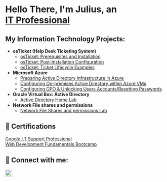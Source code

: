 <h1>Hello There, I'm Julius, an <br/><a href="https://www.linkedin.com/in/juliuswhitehead/">IT Professional</a></h1>

<h2>My Information Technology Projects:</h2>

- <b>osTicket (Help Desk Ticketing System)</b>
  - [osTicket: Prerequisites and Installation](https://github.com/Jwhiteh28/osticket-prereqs)
  - [osTicket: Post-Installation Configuration](https://github.com/Jwhiteh28/post-install-config)
  - [osTicket: Ticket Lifecycle Examples](https://github.com/Jwhiteh28/ticket-lifecycle)
- <b>Microsoft Azure</b>
  - [Preparing Active Directory Infrastructure in Azure](https://github.com/Jwhiteh28/ad-setup)
  - [Configuring On-premises Active Directory within Azure VMs](https://github.com/Jwhiteh28/configure-ad)
  - [Configuring GPO & Unlocking Users Accounts/Resetting Passwords](https://github.com/Jwhiteh28/config-gpo-pass-res)
- <b>Oracle Virtual Box: Active Directory</b>
  - [Active Directory Home Lab](https://github.com/Jwhiteh28/ActiveDirectoryLab/blob/main/README.md)
- <b>Network File shares and permissions</b>
  - [Network File Shares and permissions Lab](https://github.com/Jwhiteh28/Network-file-shares-and-permissions)

<h2>📄 Certifications</h2>
  <a href="https://www.linkedin.com/in/juliuswhitehead/overlay/1712152072854/single-media-viewer/?profileId=ACoAABLTBYkBxgdkVbPG1O49BN14w6suHHU6Bts">Google I.T Support Professional</a><br/>
  <a href="https://www.linkedin.com/in/juliuswhitehead/overlay/1635535271276/single-media-viewer/?profileId=ACoAABLTBYkBxgdkVbPG1O49BN14w6suHHU6Bts">Web Development Fundamentals Bootcamp</a>
  
<h2> 🤳 Connect with me:</h2>

[<img align="left" alt="JuliusWhitehead | Linkedin" width="22px" src="https://cdn.jsdelivr.net/npm/simple-icons@v3/icons/linkedin.svg" />][linkedin]

[linkedin]: https://www.linkedin.com/in/juliuswhitehead

<!--
when your ready to update your channels add these
[<img align="left" alt="JoshMadakor | YouTube" width="22px" src="https://cdn.jsdelivr.net/npm/simple-icons@v3/icons/youtube.svg" />][youtube]
[<img align="left" alt="JoshMadakor | Twitter" width="22px" src="https://cdn.jsdelivr.net/npm/simple-icons@v3/icons/twitter.svg" />][twitter]
[<img align="left" alt="JoshMadakor | Instagram" width="22px" src="https://cdn.jsdelivr.net/npm/simple-icons@v3/icons/instagram.svg" />][instagram]

[twitter]: https://twitter.com/joshmadakor
[youtube]: https://www.youtube.com/c/joshmadakor
[instagram]: https://www.instagram.com/joshmadakor/
-->

<!--
**Jwhiteh28/Jwhiteh28** is a ✨ _special_ ✨ repository because its `README.md` (this file) appears on your GitHub profile.

Here are some ideas to get you started:

- 🔭 I’m currently working on ...
- 🌱 I’m currently learning ...
- 👯 I’m looking to collaborate on ...
- 🤔 I’m looking for help with ...
- 💬 Ask me about ...
- 📫 How to reach me: ...
- 😄 Pronouns: ...
- ⚡ Fun fact: ...
-->
